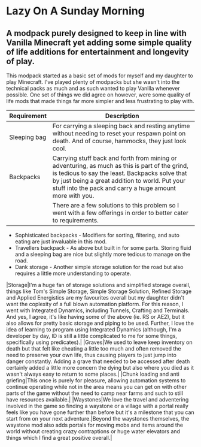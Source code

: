 # Lazy On A Sunday Morning

## A modpack purely designed to keep in line with Vanilla Minecraft yet adding some simple quality of life additions for entertainment and longevity of play.

This modpack started as a basic set of mods for myself and my daughter to play Minecraft. I've played plenty of modpacks but she wasn't into the technical packs as much and as such wanted to play Vanilla whenever possible. One set of things we did agree on however, were some quality of life mods that made things far more simpler and less frustrating to play with.

|Requirement|Description|
|---|---|
|Sleeping bag|For carrying a sleeping back and resting anytime without needing to reset your respawn point on death. And of course, hammocks, they just look cool.|
|Backpacks|Carrying stuff back and forth from mining or adventuring, as much as this is part of the grind, is tedious to say the least. Backpacks solve that by just being a great addition to world. Put your stuff into the pack and carry a huge amount more with you.|
||There are a few solutions to this problem so I went with a few offerings in order to better cater to requirements.

* Sophisticated backpacks - Modifiers for sorting, filtering, and auto eating are just invaluable in this mod.
* Travellers backpack - As above but built in for some parts. Storing fluid and a sleeping bag are nice but slightly more tedious to manage on the road.
* Dank storage - Another simple storage solution for the road but also requires a little more understanding to operate.

|Storage|I'm a huge fan of storage solutions and simplified storage overall, things like Tom's Simple Storage, Simple Storage Solution, Refined Storage and Applied Energistics are my favourites overall but my daughter didn't want the coplexity of a full blown automation platform. For this reason, I went with Integrated Dynamics, including Tunnels, Crafting and Terminals. And yes, I agree, it's like having some of the above (ie. RS or AE2), but it also allows for pretty basic storage and piping to be used. Further, I love the idea of learning to program using Integrated Dynamics (although, I'm a developer by day, ID is still a little complicated to me for some things, specifically using predicates).|
|Graves|We used to leave keep inventory on death but that felt like cheating a little too much and often removed the need to preserve your own life, thus causing players to just jump into danger constantly. Adding a grave that needed to be accessed after death certainly added a little more concern the dying but also where you died as it wasn't always easy to return to some places.|
|Chunk loading and anti griefing|This once is purely for pleasure, allowing automation systems to continue operating while not in the area means you can get on with other parts of the game without the need to camp near farms and such to still have resources available.|
|Waystones|We love the travel and adventering involved in the game so finding a waystone or a village with a portal really feels like you have gone further than before but it's a milestone that you can start from on your next adventure.|Beyond the waystones themselves, the waystone mod also adds portals for moving mobs and items around the world without creating crazy contraptions or huge water elevators and things which I find a great positive overall.|

